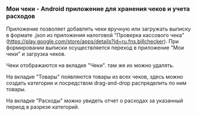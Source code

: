 ### **Мои чеки -  Android приложение для хранения чеков и учета расходов**
Приложение позволяет добавлять чеки вручную или загружать выписку в формате .json из приложения налоговой "Проверка кассового чека" (https://play.google.com/store/apps/details?id=ru.fns.billchecker). При формировании выписки осуществляется переход в приложение "Мои чеки" и загрузка чеков.

Чеки отображаются на вкладке "Чеки". там же их можно удалять.

На вкладке "Товары" появляются товары из всех чеков, здесь можно создать категории и посредством drag-and-drop распределить по ним товары.

На вкладке "Расходы" можно увидеть отчет о расходах за указанный период в разрезе категорий.
